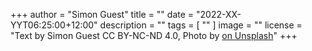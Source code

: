 +++
author = "Simon Guest"
title = ""
date = "2022-XX-YYT06:25:00+12:00"
description = ""
tags = [ "" ]
image = ""
license = "Text by Simon Guest CC BY-NC-ND 4.0, Photo by [ on Unsplash]()"
+++

